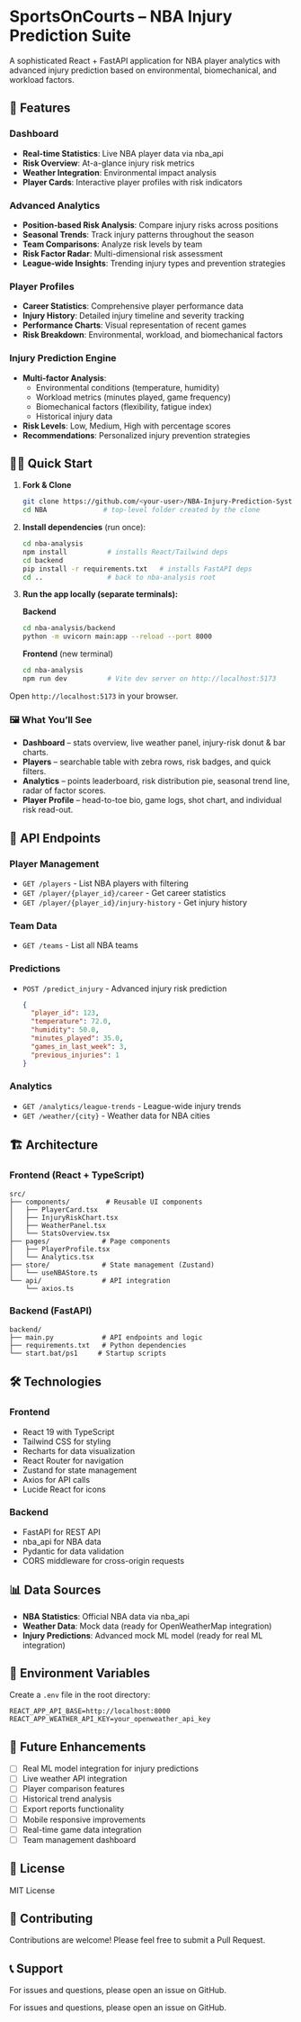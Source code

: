 # SportsOnCourts – NBA Injury Prediction Suite

A sophisticated React + FastAPI application for NBA player analytics with advanced injury prediction based on environmental, biomechanical, and workload factors.

## 🌟 Features

### Dashboard

- **Real-time Statistics**: Live NBA player data via nba_api
- **Risk Overview**: At-a-glance injury risk metrics
- **Weather Integration**: Environmental impact analysis
- **Player Cards**: Interactive player profiles with risk indicators

### Advanced Analytics

- **Position-based Risk Analysis**: Compare injury risks across positions
- **Seasonal Trends**: Track injury patterns throughout the season
- **Team Comparisons**: Analyze risk levels by team
- **Risk Factor Radar**: Multi-dimensional risk assessment
- **League-wide Insights**: Trending injury types and prevention strategies

### Player Profiles

- **Career Statistics**: Comprehensive player performance data
- **Injury History**: Detailed injury timeline and severity tracking
- **Performance Charts**: Visual representation of recent games
- **Risk Breakdown**: Environmental, workload, and biomechanical factors

### Injury Prediction Engine

- **Multi-factor Analysis**:
  - Environmental conditions (temperature, humidity)
  - Workload metrics (minutes played, game frequency)
  - Biomechanical factors (flexibility, fatigue index)
  - Historical injury data
- **Risk Levels**: Low, Medium, High with percentage scores
- **Recommendations**: Personalized injury prevention strategies

## 🏃‍♀️ Quick Start

1. **Fork & Clone**

   ```bash
   git clone https://github.com/<your-user>/NBA-Injury-Prediction-System.git NBA
   cd NBA              # top-level folder created by the clone
   ```

2. **Install dependencies** (run once):

   ```bash
   cd nba-analysis
   npm install          # installs React/Tailwind deps
   cd backend
   pip install -r requirements.txt   # installs FastAPI deps
   cd ..                # back to nba-analysis root
   ```

3. **Run the app locally (separate terminals):**

   **Backend**

   ```bash
   cd nba-analysis/backend
   python -m uvicorn main:app --reload --port 8000
   ```

   **Frontend** (new terminal)

   ```bash
   cd nba-analysis
   npm run dev          # Vite dev server on http://localhost:5173
   ```

Open `http://localhost:5173` in your browser.

### 🖼 What You’ll See

- **Dashboard** – stats overview, live weather panel, injury-risk donut & bar charts.
- **Players** – searchable table with zebra rows, risk badges, and quick filters.
- **Analytics** – points leaderboard, risk distribution pie, seasonal trend line, radar of factor scores.
- **Player Profile** – head-to-toe bio, game logs, shot chart, and individual risk read-out.

## 🔧 API Endpoints

### Player Management

- `GET /players` - List NBA players with filtering
- `GET /player/{player_id}/career` - Get career statistics
- `GET /player/{player_id}/injury-history` - Get injury history

### Team Data

- `GET /teams` - List all NBA teams

### Predictions

- `POST /predict_injury` - Advanced injury risk prediction
  ```json
  {
    "player_id": 123,
    "temperature": 72.0,
    "humidity": 50.0,
    "minutes_played": 35.0,
    "games_in_last_week": 3,
    "previous_injuries": 1
  }
  ```

### Analytics

- `GET /analytics/league-trends` - League-wide injury trends
- `GET /weather/{city}` - Weather data for NBA cities

## 🏗 Architecture

### Frontend (React + TypeScript)

```
src/
├── components/         # Reusable UI components
│   ├── PlayerCard.tsx
│   ├── InjuryRiskChart.tsx
│   ├── WeatherPanel.tsx
│   └── StatsOverview.tsx
├── pages/             # Page components
│   ├── PlayerProfile.tsx
│   └── Analytics.tsx
├── store/             # State management (Zustand)
│   └── useNBAStore.ts
└── api/               # API integration
    └── axios.ts
```

### Backend (FastAPI)

```
backend/
├── main.py            # API endpoints and logic
├── requirements.txt   # Python dependencies
└── start.bat/ps1     # Startup scripts
```

## 🛠 Technologies

### Frontend

- React 19 with TypeScript
- Tailwind CSS for styling
- Recharts for data visualization
- React Router for navigation
- Zustand for state management
- Axios for API calls
- Lucide React for icons

### Backend

- FastAPI for REST API
- nba_api for NBA data
- Pydantic for data validation
- CORS middleware for cross-origin requests

## 📊 Data Sources

- **NBA Statistics**: Official NBA data via nba_api
- **Weather Data**: Mock data (ready for OpenWeatherMap integration)
- **Injury Predictions**: Advanced mock ML model (ready for real ML integration)

## 🔐 Environment Variables

Create a `.env` file in the root directory:

```env
REACT_APP_API_BASE=http://localhost:8000
REACT_APP_WEATHER_API_KEY=your_openweather_api_key
```

## 🚧 Future Enhancements

- [ ] Real ML model integration for injury predictions
- [ ] Live weather API integration
- [ ] Player comparison features
- [ ] Historical trend analysis
- [ ] Export reports functionality
- [ ] Mobile responsive improvements
- [ ] Real-time game data integration
- [ ] Team management dashboard

## 📝 License

MIT License

## 🤝 Contributing

Contributions are welcome! Please feel free to submit a Pull Request.

## 📞 Support

For issues and questions, please open an issue on GitHub.

For issues and questions, please open an issue on GitHub.

